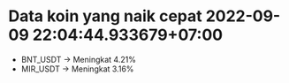# Data koin yang naik cepat 2022-09-09 22:04:44.933679+07:00

* BNT_USDT -> Meningkat 4.21%
* MIR_USDT -> Meningkat 3.16%
